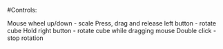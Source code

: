 #Controls:

Mouse wheel up/down - scale
Press, drag and release left button - rotate cube 
Hold right button - rotate cube while dragging mouse
Double click - stop rotation